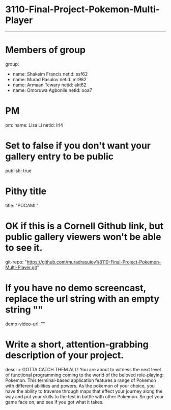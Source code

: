 # 3110-Final-Project-Pokemon-Multi-Player
---
# Members of group
group:
  - name: Shakeim Francis 
    netid: ssf62
  - name: Murad Rasulov 
    netid: mr982
  - name: Armaan Tewary 
    netid: akt62
  - name: Omoruwa Agbonile 
    netid: ooa7
# PM
pm:
  name: Lisa Li 
  netid: lrl4
# Set to false if you don't want your gallery entry to be public
publish: true
# Pithy title
title: "POCAML"
# OK if this is a Cornell Github link, but public gallery viewers won't be able to see it.
git-repo: "https://github.com/muradrasulov1/3110-Final-Project-Pokemon-Multi-Player.git"
# If you have no demo screencast, replace the url string with an empty string ""
demo-video-url: ""
# Write a short, attention-grabbing description of your project.
desc: >
  GOTTA CATCH THEM ALL! You are about to witness the next level of functional
  programming coming to the world of the beloved role-playing: Pokemon. This 
  terminal-based application features a range of Pokemon with different abilities
  and powers. As the pokemon of your choice, you have the ability to traverse through
  maps that effect your journey along the way and put your skills to the test in battle
  with other Pokemon. So get your game face on, and see if you got what it takes.